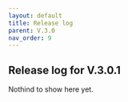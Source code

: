 ```yaml
---
layout: default
title: Release log
parent: V.3.0
nav_order: 9
---
```


## Release log for V.3.0.1

Nothind to show here yet.
